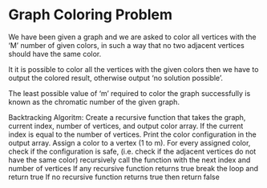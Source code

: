 # Graph Coloring Problem
We have been given a graph and we are asked to color all vertices with the ‘M’ number of given colors, in such a way that no two adjacent vertices should have the same color.

It it is possible to color all the vertices with the given colors then we have to output the colored result, otherwise output ‘no solution possible’.

The least possible value of ‘m’ required to color the graph successfully is known as the chromatic number of the given graph.


Backtracking Algoritm:
Create a recursive function that takes the graph, current index, number of vertices, and output color array.
If the current index is equal to the number of vertices. Print the color configuration in the output array.
Assign a color to a vertex (1 to m).
For every assigned color, check if the configuration is safe, (i.e. check if the adjacent vertices do not have the same color) recursively call the function with the next index and number of vertices
If any recursive function returns true break the loop and return true
If no recursive function returns true then return false
